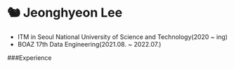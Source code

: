 # 🐿 Jeonghyeon Lee
- ITM in Seoul National University of Science and Technology(2020 ~ ing)
- BOAZ 17th Data Engineering(2021.08. ~ 2022.07.)

###Experience

